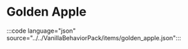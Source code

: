 # Golden Apple

:::code language="json" source="../../VanillaBehaviorPack/items/golden_apple.json":::